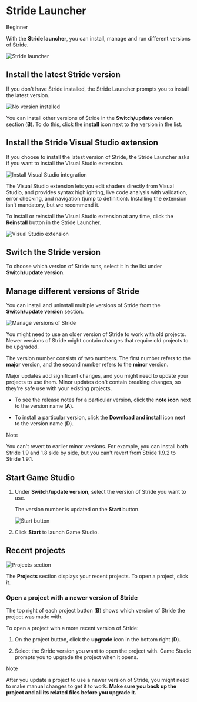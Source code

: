 # Stride Launcher

<span class="label label-doc-level">Beginner</span>

With the **Stride launcher**, you can install, manage and run different versions of Stride.

![Stride launcher](media/stride-launcher-interface.png)

## Install the latest Stride version

If you don't have Stride installed, the Stride Launcher prompts you to install the latest version.

![No version installed](../get-started/media/stride-launcher-install-last-version.png)

You can install other versions of Stride in the **Switch/update version** section (**B**). To do this, click the **install** icon next to the version in the list.

## Install the Stride Visual Studio extension

If you choose to install the latest version of Stride, the Stride Launcher asks if you want to install the Visual Studio extension.

![Install Visual Studio integration](../get-started/media/install-VS-plug-in-prompt.png)

The Visual Studio extension lets you edit shaders directly from Visual Studio, and provides syntax highlighting, live code analysis with validation, error checking, and navigation (jump to definition). Installing the extension isn't mandatory, but we recommend it.

To install or reinstall the Visual Studio extension at any time, click the **Reinstall** button in the Stride Launcher.

![Visual Studio extension](media/stride-launcher-visual-studio-plugin.png)

## Switch the Stride version

To choose which version of Stride runs, select it in the list under **Switch/update version**. 

## Manage different versions of Stride

You can install and uninstall multiple versions of Stride from the **Switch/update version** section.

![Manage versions of Stride](../get-started/media/stride-launcher-various-versions.png)

You might need to use an older version of Stride to work with old projects. Newer versions of Stride might contain changes that require old projects to be upgraded.

The version number consists of two numbers. The first number refers to the **major** version, and the second number refers to the **minor** version. 

Major updates add significant changes, and you might need to update your projects to use them. Minor updates don't contain breaking changes, so they're safe use with your existing projects.

* To see the release notes for a particular version, click the **note icon** next to the version name (**A**).

* To install a particular version, click the **Download and install** icon next to the 
version name (**D**).

>[!Note]
>You can't revert to earlier minor versions. For example, you can install both Stride 1.9 and 1.8 side by side, but you can't revert from Stride 1.9.2 to Stride 1.9.1.

## Start Game Studio

1. Under **Switch/update version**, select the version of Stride you want to use. 

   The version number is updated on the **Start** button.

   ![Start button](media/stride-launcher-start-button.png)

2. Click **Start** to launch Game Studio.

## Recent projects

![Projects section](media/stride-launcher-projects-section.png)

The **Projects** section displays your recent projects. To open a project, click it.

### Open a project with a newer version of Stride

The top right of each project button (**B**) shows which version of Stride the project was made with.

To open a project with a more recent version of Stride: 

1. On the project button, click the **upgrade** icon in the bottom right (**D**).

2. Select the Stride version you want to open the project with. Game Studio prompts you to upgrade the project when it opens.

>[!Note]
>After you update a project to use a newer version of Stride, you might need to make manual changes to get it to work. **Make sure you back up the project and all its related files before you upgrade it.**